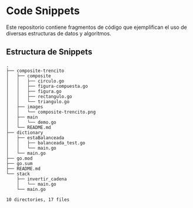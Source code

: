 # Code Snippets

Este repositorio contiene fragmentos de código que ejemplifican el uso de
diversas estructuras de datos y algoritmos.

## Estructura de Snippets

```text
.
├── composite-trencito
│   ├── composite
│   │   ├── circulo.go
│   │   ├── figura-compuesta.go
│   │   ├── figura.go
│   │   ├── rectangulo.go
│   │   └── triangulo.go
│   ├── images
│   │   └── composite-trencito.png
│   ├── main
│   │   └── demo.go
│   └── README.md
├── dictionary
│   ├── estaBalanceada
│   │   ├── balanceada_test.go
│   │   └── main.go
│   └── main.go
├── go.mod
├── go.sum
├── README.md
└── stack
    ├── invertir_cadena
    │   └── main.go
    └── main.go

10 directories, 17 files
```
